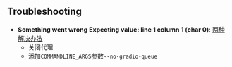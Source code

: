 ## Troubleshooting

- **Something went wrong Expecting value: line 1 column 1 (char 0)**: [两种解决办法](https://github.com/AUTOMATIC1111/stable-diffusion-webui/issues/9174)
  - 关闭代理
  - 添加`COMMANDLINE_ARGS`参数`--no-gradio-queue`